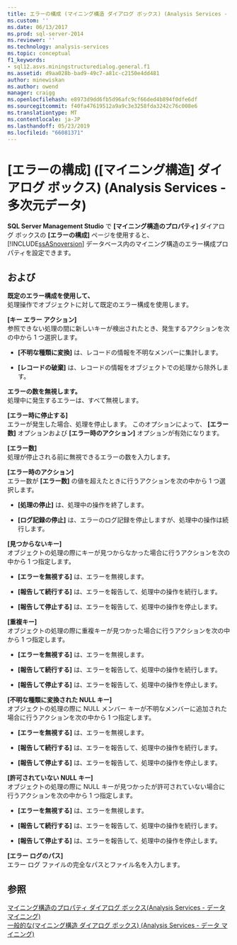 ```yaml
---
title: エラーの構成 (マイニング構造 ダイアログ ボックス) (Analysis Services - 多次元データ) |Microsoft Docs
ms.custom: ''
ms.date: 06/13/2017
ms.prod: sql-server-2014
ms.reviewer: ''
ms.technology: analysis-services
ms.topic: conceptual
f1_keywords:
- sql12.asvs.miningstructuredialog.general.f1
ms.assetid: d9aa028b-bad9-49c7-a81c-c2150e4dd481
author: minewiskan
ms.author: owend
manager: craigg
ms.openlocfilehash: e8973d9dd6fb5d96afc9cf66ded4b894f0dfe6df
ms.sourcegitcommit: f40fa47619512a9a9c3e3258fda3242c76c008e6
ms.translationtype: MT
ms.contentlocale: ja-JP
ms.lasthandoff: 05/23/2019
ms.locfileid: "66081371"
---
```

# <a name="error-configuration-mining-structure-dialog-box-analysis-services---multidimensional-data"></a>[エラーの構成] ([マイニング構造] ダイアログ ボックス) (Analysis Services - 多次元データ)
  **SQL Server Management Studio** で **[マイニング構造のプロパティ]** ダイアログ ボックスの **[エラーの構成]** ページを使用すると、 [!INCLUDE[ssASnoversion](../includes/ssasnoversion-md.md)] データベース内のマイニング構造のエラー構成プロパティを設定できます。  
  
## <a name="options"></a>および  
 **既定のエラー構成を使用して、**  
 処理操作でオブジェクトに対して既定のエラー構成を使用します。  
  
 **[キー エラー アクション]**  
 参照できない処理の間に新しいキーが検出されたとき、発生するアクションを次の中から 1 つ選択します。  
  
-   **[不明な種類に変換]** は、レコードの情報を不明なメンバーに集計します。  
  
-   **[レコードの破棄]** は、レコードの情報をオブジェクトでの処理から除外します。  
  
 **エラーの数を無視します。**  
 処理中に発生するエラーは、すべて無視します。  
  
 **[エラー時に停止する]**  
 エラーが発生した場合、処理を停止します。 このオプションによって、 **[エラー数]** オプションおよび **[エラー時のアクション]** オプションが有効になります。  
  
 **[エラー数]**  
 処理が停止される前に無視できるエラーの数を入力します。  
  
 **[エラー時のアクション]**  
 エラー数が **[エラー数]** の値を超えたときに行うアクションを次の中から 1 つ選択します。  
  
-   **[処理の停止]** は、処理中の操作を終了します。  
  
-   **[ログ記録の停止]** は、エラーのログ記録を停止しますが、処理中の操作は続行します。  
  
 **[見つからないキー]**  
 オブジェクトの処理の際にキーが見つからなかった場合に行うアクションを次の中から 1 つ指定します。  
  
-   **[エラーを無視する]** は、エラーを無視します。  
  
-   **[報告して続行する]** は、エラーを報告して、処理中の操作を続行します。  
  
-   **[報告して停止する]** は、エラーを報告して、処理中の操作を停止します。  
  
 **[重複キー]**  
 オブジェクトの処理の際に重複キーが見つかった場合に行うアクションを次の中から 1 つ指定します。  
  
-   **[エラーを無視する]** は、エラーを無視します。  
  
-   **[報告して続行する]** は、エラーを報告して、処理中の操作を続行します。  
  
-   **[報告して停止する]** は、エラーを報告して、処理中の操作を停止します。  
  
 **[不明な種類に変換された NULL キー]**  
 オブジェクトの処理の際に NULL メンバー キーが不明なメンバーに追加された場合に行うアクションを次の中から 1 つ指定します。  
  
-   **[エラーを無視する]** は、エラーを無視します。  
  
-   **[報告して続行する]** は、エラーを報告して、処理中の操作を続行します。  
  
-   **[報告して停止する]** は、エラーを報告して、処理中の操作を停止します。  
  
 **[許可されていない NULL キー]**  
 オブジェクトの処理の際に NULL キーが見つかったが許可されていない場合に行うアクションを次の中から 1 つ指定します。  
  
-   **[エラーを無視する]** は、エラーを無視します。  
  
-   **[報告して続行する]** は、エラーを報告して、処理中の操作を続行します。  
  
-   **[報告して停止する]** は、エラーを報告して、処理中の操作を停止します。  
  
 **[エラー ログのパス]**  
 エラー ログ ファイルの完全なパスとファイル名を入力します。  
  
## <a name="see-also"></a>参照  
 [マイニング構造のプロパティ ダイアログ ボックス&#40;Analysis Services - データ マイニング&#41;](mining-structure-properties-dialog-analysis-services-data-mining.md)   
 [一般的な&#40;マイニング構造 ダイアログ ボックス&#41; &#40;Analysis Services - データ マイニング&#41;](general-mining-structure-dialog-box-analysis-services-data-mining.md)  
  
  
